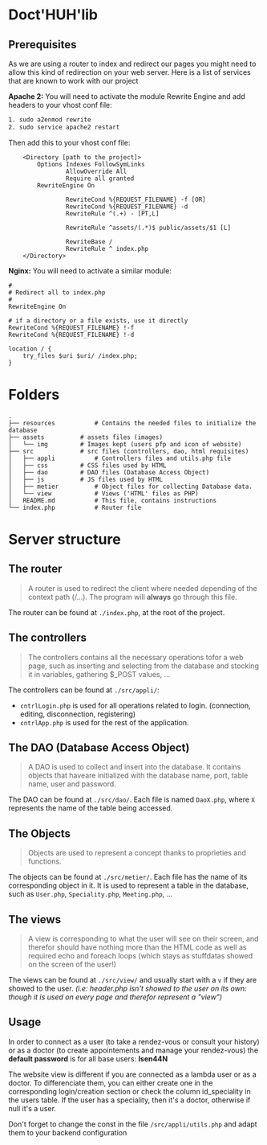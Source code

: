 # Doct'HUH'lib

## Prerequisites
As we are using a router to index and redirect our pages you might need to allow this kind of redirection on your web server. 
Here is a list of services that are known to work with our project

__Apache 2:__ You will need to activate the module Rewrite Engine and add headers to your vhost conf file:
````bash
1. sudo a2enmod rewrite 
2. sudo service apache2 restart
````
Then add this to your vhost conf file:
```apacheconf
 	<Directory [path to the project]>
		Options Indexes FollowSymLinks
                AllowOverride All
                Require all granted
		RewriteEngine On

                RewriteCond %{REQUEST_FILENAME} -f [OR]
                RewriteCond %{REQUEST_FILENAME} -d
                RewriteRule ^(.+) - [PT,L]

                RewriteRule ^assets/(.*)$ public/assets/$1 [L]

                RewriteBase /
                RewriteRule ^ index.php
	</Directory>
```

__Nginx:__ You will need to activate a similar module:
```
#
# Redirect all to index.php
#
RewriteEngine On

# if a directory or a file exists, use it directly
RewriteCond %{REQUEST_FILENAME} !-f
RewriteCond %{REQUEST_FILENAME} !-d

location / {
    try_files $uri $uri/ /index.php;
}
```
# Folders
```
.
├── resources			# Contains the needed files to initialize the database
├── assets			# assets files (images)
│   └── img			# Images kept (users pfp and icon of website)
├── src				# src files (controllers, dao, html requisites)
│   ├── appli			# Controllers files and utils.php file
│   ├── css			# CSS files used by HTML
│   ├── dao			# DAO files (Database Access Object)
│   ├── js			# JS files used by HTML
│   ├── metier			# Object files for collecting Database data.
│   └── view			# Views ('HTML' files as PHP)
│   README.md			# This file, contains instructions
└── index.php			# Router file
```

# Server structure
## The router
> A router is used to redirect the client where needed depending of the context path (/...). The program will **always** go through this file.

The router can be found at `./index.php`, at the root of the project.

## The controllers
> The controllers contains all the necessary operations tofor a web page, such as inserting and selecting from the database and stocking it in variables, gathering $_POST values, ...

The controllers can be found at `./src/appli/`:
- `cntrlLogin.php` is used for all operations related to login. (connection, editing, disconnection, registering)
- `cntrlApp.php` is used for the rest of the application.

## The DAO (Database Access Object)
> A DAO is used to collect and insert into the database. It contains objects that haveare initialized with the database name, port, table name, user and password.

The DAO can be found at `./src/dao/`. Each file is named `DaoX.php`, where `X` represents the name of the table being accessed.

## The Objects
> Objects are used to represent a concept thanks to proprieties and functions.

The objects can be found at `./src/metier/`. Each file has the name of its corresponding object in it. It is used to represent a table in the database, such as `User.php`, `Speciality.php`, `Meeting.php`, ...

## The views
> A view is corresponding to what the user will see on their screen, and therefor should have nothing more than the HTML code as well as required echo and foreach loops (which stays as stuffdatas showed on the screen of the user!)

The views can be found at `./src/view/` and usually start with a `v` if they are showed to the user. *(i.e: header.php isn't showed to the user on its own: though it is used on every page and therefor represent a "view")*

## Usage
In order to connect as a user (to take a rendez-vous or consult your history) or as a doctor (to create appointements and manage your rendez-vous) the __default password__ is for all base users: __Isen44N__

The website view is different if you are connected as a lambda user or as a doctor. 
To differenciate them, you can either create one in the corresponding login/creation section or check the column id_speciality in the users table.
If the user has a speciality, then it's a doctor, otherwise if null it's a user.

Don't forget to change the const in the file `/src/appli/utils.php` and adapt them to your backend configuration




